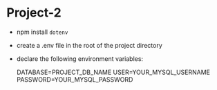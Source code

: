 # Project-2

- npm install `dotenv`
- create a .env file in the root of the project directory
- declare the following environment variables:

    DATABASE=PROJECT_DB_NAME
    USER=YOUR_MYSQL_USERNAME
    PASSWORD=YOUR_MYSQL_PASSWORD